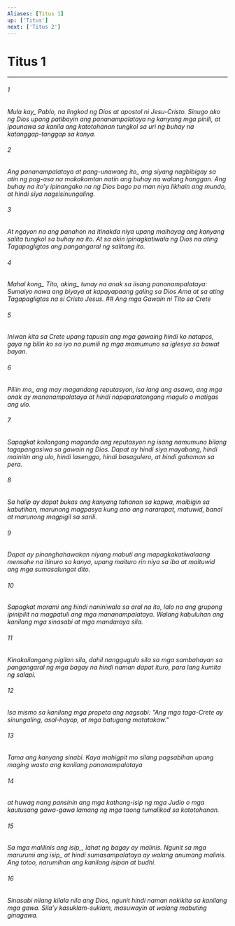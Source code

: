 ```yaml
---
Aliases: [Titus 1]
up: ['Titus']
next: ['Titus 2']
---
```

# Titus 1

***






















###### 1 










<i class="trans-change">Mula kay_ Pablo, na lingkod ng Dios at apostol ni Jesu-Cristo. Sinugo ako ng Dios upang patibayin ang pananampalataya ng kanyang mga pinili, at ipaunawa sa kanila ang katotohanan tungkol sa uri ng buhay na katanggap-tanggap sa kanya. 





















###### 2 










<i class="trans-change">Ang pananampalataya at pang-unawang ito_ ang siyang nagbibigay sa atin ng pag-asa na makakamtan natin ang buhay na walang hanggan. Ang buhay na itoʼy ipinangako na ng Dios bago pa man niya likhain ang mundo, at hindi siya nagsisinungaling. 





















###### 3 










At ngayon na ang panahon na itinakda niya upang maihayag ang kanyang salita tungkol sa buhay na ito. At sa akin ipinagkatiwala ng Dios na ating Tagapagligtas ang pangangaral ng salitang ito. 





















###### 4 










<i class="trans-change">Mahal kong_ Tito, <i class="trans-change">aking_ tunay na anak sa iisang pananampalataya: Sumaiyo nawa ang biyaya at kapayapaang galing sa Dios Ama at sa ating Tagapagligtas na si Cristo Jesus. ## Ang mga Gawain ni Tito sa Crete 





















###### 5 










Iniwan kita sa Crete upang tapusin ang mga gawaing hindi ko natapos, gaya ng bilin ko sa iyo na pumili ng mga mamumuno sa iglesya sa bawat bayan. 





















###### 6 










<i class="trans-change">Piliin mo_ ang may magandang reputasyon, isa lang ang asawa, ang mga anak ay mananampalataya at hindi napaparatangang magulo o matigas ang ulo. 





















###### 7 










Sapagkat kailangang maganda ang reputasyon ng isang namumuno bilang tagapangasiwa sa gawain ng Dios. Dapat ay hindi siya mayabang, hindi mainitin ang ulo, hindi lasenggo, hindi basagulero, at hindi gahaman sa pera. 





















###### 8 










Sa halip ay dapat bukas ang kanyang tahanan sa kapwa, maibigin sa kabutihan, marunong magpasya kung ano ang nararapat, matuwid, banal at marunong magpigil sa sarili. 





















###### 9 










Dapat ay pinanghahawakan niyang mabuti ang mapagkakatiwalaang mensahe na itinuro sa kanya, upang maituro rin niya sa iba at maituwid ang mga sumasalungat dito. 





















###### 10 










Sapagkat marami ang hindi naniniwala sa aral na ito, lalo na ang grupong ipinipilit na magpatuli ang mga mananampalataya. Walang kabuluhan ang kanilang mga sinasabi at mga mandaraya sila. 





















###### 11 










Kinakailangang pigilan sila, dahil nanggugulo sila sa mga sambahayan sa pangangaral ng mga bagay na hindi naman dapat ituro, para lang kumita ng salapi. 





















###### 12 










Isa mismo sa kanilang mga propeta ang nagsabi: "Ang mga taga-Crete ay sinungaling, asal-hayop, at mga batugang matatakaw." 





















###### 13 










Tama ang kanyang sinabi. Kaya mahigpit mo silang pagsabihan upang maging wasto ang kanilang pananampalataya 





















###### 14 










at huwag nang pansinin ang mga kathang-isip ng mga Judio o mga kautusang gawa-gawa lamang ng mga taong tumalikod sa katotohanan. 





















###### 15 










Sa mga malilinis <i class="trans-change">ang isip_, lahat ng bagay ay malinis. Ngunit sa mga marurumi <i class="trans-change">ang isip_ at hindi sumasampalataya ay walang anumang malinis. Ang totoo, narumihan ang kanilang isipan at budhi. 





















###### 16 










Sinasabi nilang kilala nila ang Dios, ngunit hindi naman nakikita sa kanilang mga gawa. Silaʼy kasuklam-suklam, masuwayin at walang mabuting ginagawa.

